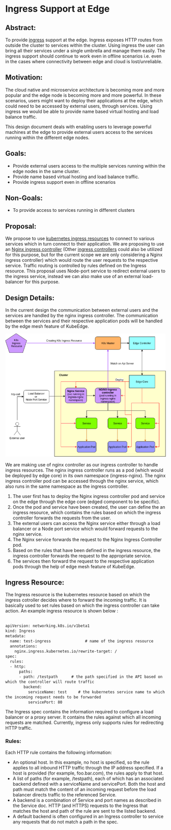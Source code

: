 # Ingress Support at Edge


## Abstract:

To provide [ingress](https://kubernetes.io/docs/concepts/services-networking/ingress/) support at the edge. Ingress exposes HTTP routes from outside the cluster to services within the cluster. 
Using ingress the user can bring all their services under a single umbrella and manage them easily. The ingress support should continue to work even in offline scenarios i.e. even in the cases where 
connectivity between edge and cloud is lost/unreliable. 


## Motivation:

The cloud native and microservice architecture is becoming more and more popular and the edge node is becoming more and more powerful. In these scenarios, users might want to deploy their applications at the edge, 
which could need to be accessed by external users, through services. Using ingress we would be able to provide name based virtual hosting and load balance traffic.

This design document deals with enabling users to leverage powerful machines at the edge to provide external users 
access to the services running within the different edge nodes.  


## Goals:

- Provide external users access to the multiple services running within the edge nodes in the same cluster.
- Provide name based virtual hosting and load balance traffic.
- Provide ingress support even in offline scenarios


## Non-Goals:

- To provide access to services running in different clusters


## Proposal:
We propose to use [kubernetes ingress resources](https://kubernetes.io/docs/concepts/services-networking/ingress/#the-ingress-resource) to connect to various services which in turn connect to their application.
We are proposing to use an [Nginx ingress controller](https://www.nginx.com/products/nginx/kubernetes-ingress-controller) (Other [ingress controllers](https://kubernetes.io/docs/concepts/services-networking/ingress-controllers/#additional-controllers) 
could also be utilized for this purpose, but for the current scope we are only considering a Nginx ingress controller) which would route the user requests to the respective service. 
Traffic routing is controlled by rules defined on the Ingress resource. This proposal uses Node-port service to redirect external users to the ingress service, instead we can also make use of an external load-balancer for this purpose. 


## Design Details:

In the current design the communication between external users and the services are handled by the nginx ingress controller. The communication between the services and their respective application pods will be handled by the edge mesh feature of KubeEdge. 

<img src="../images/ingress/ingress.png">

We are making use of nginx controller as our ingress controller to handle ingress resources. The nginx ingress controller runs as a pod (which would be deployed by edge core) in its own namespace (ingress-nginx). 
The nginx ingress controller pod can be accessed through the nginx service, which also runs in the same namespace as the ingress controller.


1. The user first has to deploy the Nginx ingress controller pod and service on the edge through the edge core (edged component to be specific).
2. Once the pod and service have been created, the user can define the an ingress resource, which contains the rules based on which the ingress controller forwards the requests from the user.
3. The external users can access the Nginx service either through a load balancer or a Node port service which would forward requests to the nginx service.
4. The Nginx service forwards the request to the Nginx Ingress Controller pod.
5. Based on the rules that have been defined in the ingress resource, the ingress controller forwards the request to the appropriate service.
6. The services then forward the request to the respective application pods through the help of edge mesh feature of KubeEdge.


## Ingress Resource:

The Ingress resource is the kubernetes resource based on which the ingress cotroller decides where to forward the incoming traffic. It is basically used to set rules based on which the ingress controller can take action.
An example ingress resource is shown below :

 ```ssh

 apiVersion: networking.k8s.io/v1beta1
 kind: Ingress
 metadata:
   name: test-ingress               # name of the ingress resource
   annotations:
     nginx.ingress.kubernetes.io/rewrite-target: /
 spec:
   rules:
   - http:
       paths:
       - path: /testpath      # the path specified in the API based on which the controller will route traffic
         backend:
           serviceName: test     # the kubernetes service name to which the incoming request needs to be forwarded 
           servicePort: 80

 ```
The Ingress spec contains the information required to configure a load balancer or a proxy server. It contains the rules against which all incoming requests are matched.
Currently, ingress only supports rules for redirecting HTTP traffic.

### Rules:

Each HTTP rule contains the following information:

- An optional host. In this example, no host is specified, so the rule applies to all inbound HTTP traffic through the IP address specified. If a host is provided (for example, foo.bar.com), the rules apply to that host.
- A list of paths (for example, /testpath), each of which has an associated backend defined with a serviceName and servicePort. Both the host and path must match the content of an incoming request before the load balancer directs traffic to the referenced Service.
- A backend is a combination of Service and port names as described in the Service doc. HTTP (and HTTPS) requests to the Ingress that matches the host and path of the rule are sent to the listed backend.
- A default backend is often configured in an Ingress controller to service any requests that do not match a path in the spec.

